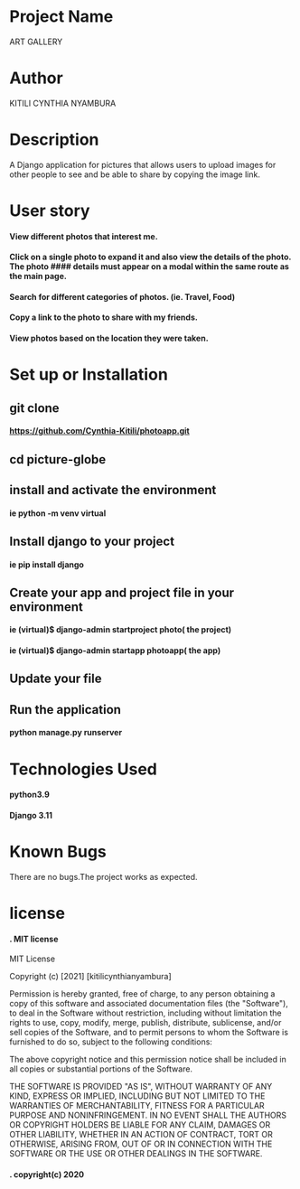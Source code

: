 # Project Name
ART GALLERY

# Author 
KITILI CYNTHIA NYAMBURA

# Description
A Django application for pictures that allows users to upload images for other people to see and be able to share by copying the image link.

# User story
#### View different photos that interest me.
#### Click on a single photo to expand it and also view the details of the photo. The photo #### details must appear on a modal within the same route as the main page.
#### Search for different categories of photos. (ie. Travel, Food)
#### Copy a link to the photo to share with my friends.
#### View photos based on the location they were taken.

# Set up or Installation

## git clone
#### https://github.com/Cynthia-Kitili/photoapp.git

## cd picture-globe

## install and activate the environment
#### ie python -m venv virtual 

## Install django to your project
#### ie pip install django

## Create your app and project file in your environment

#### ie (virtual)$ django-admin startproject photo( the project)

#### ie (virtual)$ django-admin startapp photoapp( the app)


## Update your file

## Run the application
#### python manage.py runserver

# Technologies Used

#### python3.9
#### Django 3.11

# Known Bugs
There are no bugs.The project works as expected.


# license

#### . MIT license
MIT License

Copyright (c) [2021] [kitilicynthianyambura]

Permission is hereby granted, free of charge, to any person obtaining a copy
of this software and associated documentation files (the "Software"), to deal
in the Software without restriction, including without limitation the rights
to use, copy, modify, merge, publish, distribute, sublicense, and/or sell
copies of the Software, and to permit persons to whom the Software is
furnished to do so, subject to the following conditions:

The above copyright notice and this permission notice shall be included in all
copies or substantial portions of the Software.

THE SOFTWARE IS PROVIDED "AS IS", WITHOUT WARRANTY OF ANY KIND, EXPRESS OR
IMPLIED, INCLUDING BUT NOT LIMITED TO THE WARRANTIES OF MERCHANTABILITY,
FITNESS FOR A PARTICULAR PURPOSE AND NONINFRINGEMENT. IN NO EVENT SHALL THE
AUTHORS OR COPYRIGHT HOLDERS BE LIABLE FOR ANY CLAIM, DAMAGES OR OTHER
LIABILITY, WHETHER IN AN ACTION OF CONTRACT, TORT OR OTHERWISE, ARISING FROM,
OUT OF OR IN CONNECTION WITH THE SOFTWARE OR THE USE OR OTHER DEALINGS IN THE
SOFTWARE.

#### . copyright(c) 2020

